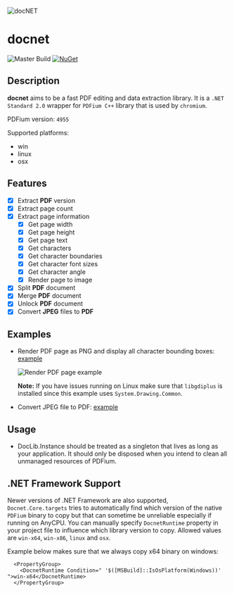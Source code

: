 ![docNET](assets/header.png)

# docnet

![Master Build](https://github.com/GowenGit/docnet/workflows/Master%20Build/badge.svg?branch=master)
[![NuGet](https://img.shields.io/nuget/v/Docnet.Core.svg)](https://www.nuget.org/packages/Docnet.Core)

## Description

**docnet** aims to be a fast PDF editing and data extraction library. It is a `.NET Standard 2.0` wrapper for `PDFium C++` library that is used by `chromium`.

PDFium version: `4955`

Supported platforms:

- win
- linux
- osx

## Features

- [x] Extract **PDF** version
- [x] Extract page count
- [x] Extract page information
   - [x] Get page width
   - [x] Get page height
   - [x] Get page text
   - [x] Get characters
   - [x] Get character boundaries
   - [x] Get character font sizes
   - [x] Get character angle
   - [x] Render page to image
- [x] Split **PDF** document
- [x] Merge **PDF** document
- [x] Unlock **PDF** document
- [x] Convert **JPEG** files to **PDF**

## Examples

* Render PDF page as PNG and display all character bounding boxes: [example](examples/nuget-usage/NugetUsageAnyCpu/PdfToImageExamples.cs)

   ![Render PDF page example](assets/demo_thumb_0.png)

    **Note:** If you have issues running on Linux make sure that `libgdiplus` is installed since this example uses `System.Drawing.Common`.

* Convert JPEG file to PDF: [example](examples/nuget-usage/NugetUsageAnyCpu/ImageToPdfExamples.cs)

## Usage

* DocLib.Instance should be treated as a singleton that lives as long as your application. It should only be disposed when you intend to clean all unmanaged resources of PDFium.

## .NET Framework Support

Newer versions of .NET Framework are also supported, `Docnet.Core.targets` tries to automatically find which version of the native `PDFium` binary to copy but that can sometime be unreliable especially if running on AnyCPU. You can manually specify `DocnetRuntime` property in your project file to influence which library version to copy. Allowed values are `win-x64`, `win-x86`, `linux` and `osx`.

Example below makes sure that we always copy x64 binary on windows:

```
  <PropertyGroup>
    <DocnetRuntime Condition=" '$([MSBuild]::IsOsPlatform(Windows))' ">win-x64</DocnetRuntime>
  </PropertyGroup>
```